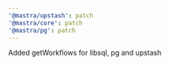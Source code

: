 ```yaml
---
'@mastra/upstash': patch
'@mastra/core': patch
'@mastra/pg': patch
---
```


Added getWorkflows for libsql, pg and upstash
